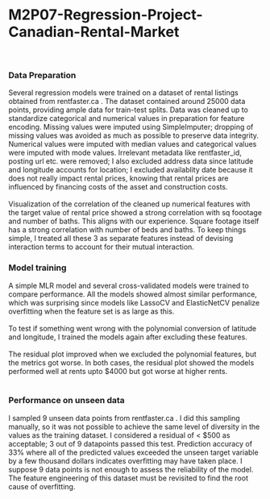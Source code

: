 # M2P07-Regression-Project-Canadian-Rental-Market<br>
<br>

### Data Preparation<br>
Several regression models were trained on a dataset of rental listings obtained from rentfaster.ca . The dataset contained around 25000 data points, providing ample data for train-test splits. Data was cleaned up to standardize categorical and numerical values in preparation for feature encoding. Missing values were imputed using SimpleImputer; dropping of missing values was avoided as much as possible to preserve data integrity. Numerical values were imputed with median values and categorical values were imputed with mode values. Irrelevant metadata like rentfaster_id, posting url etc. were removed; I also excluded address data since latitude and longitude accounts for location; I excluded availablity date because it does not really impact rental prices, knowing that rental prices are influenced by financing costs of the asset and construction costs.
<br>
<br>
Visualization of the correlation of the cleaned up numerical features with the target value of rental price showed a strong correlation with sq foootage and number of baths. This aligns with our experience. Square footage itself has a strong correlation with number of beds and baths. To keep things simple, I treated all these 3 as separate features instead of devising interaction terms to account for their mutual interaction. 

### Model training<br>
A simple MLR model and several cross-validated models were trained to compare performance. All the models showed almost similar performance, which was surprising since models like LassoCV and ElasticNetCV penalize overfitting when the feature set is as large as this. <br>
<br>
To test if something went wrong with the polynomial conversion of latitude and longitude, I trained the models again after excluding these features. <br>
<br>
The residual plot improved when we excluded the polynomial features, but the metrics got worse. In both cases, the residual plot showed the models performed well at rents upto $4000 but got worse at higher rents. <br>
<br>
### Performance on unseen data<br>
I sampled 9 unseen data points from rentfaster.ca .  I did this sampling manually, so it was not possible to achieve the same level of diversity in the values as the training dataset. I considered a residual of < $500 as acceptable; 3 out of 9 datapoints passed this test. Prediction accuracy of 33% where all of the predicted values exceeded the unseen target variable by a few thousand dollars indicates overfitting may have taken place. I suppose 9 data points is not enough to assess the reliability of the model. The feature engineering of this dataset must be revisited to find the root cause of overfitting.

